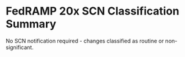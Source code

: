 # FedRAMP 20x SCN Classification Summary

No SCN notification required - changes classified as routine or non-significant.